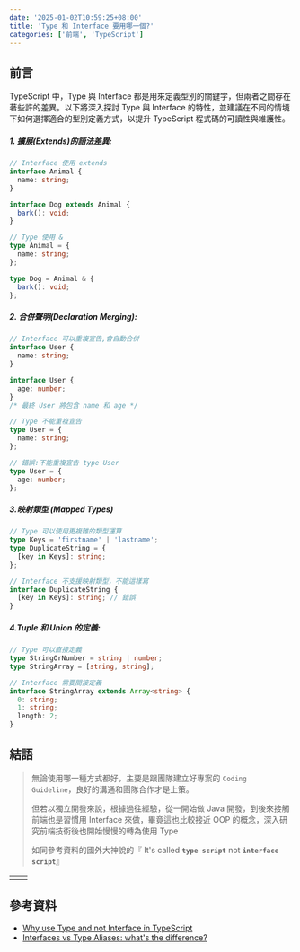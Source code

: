 ```yaml
---
date: '2025-01-02T10:59:25+08:00'
title: 'Type 和 Interface 要用哪一個?'
categories: ['前端', 'TypeScript']
---
```


## 前言

TypeScript 中，Type 與 Interface 都是用來定義型別的關鍵字，但兩者之間存在著些許的差異。以下將深入探討 Type 與 Interface 的特性，並建議在不同的情境下如何選擇適合的型別定義方式，以提升 TypeScript 程式碼的可讀性與維護性。

##### 1. 擴展(Extends)的語法差異:

```typescript
// Interface 使用 extends
interface Animal {
  name: string;
}

interface Dog extends Animal {
  bark(): void;
}

// Type 使用 &
type Animal = {
  name: string;
};

type Dog = Animal & {
  bark(): void;
};
```

##### 2. 合併聲明(Declaration Merging):

```ts
// Interface 可以重複宣告,會自動合併
interface User {
  name: string;
}

interface User {
  age: number;
}
/* 最終 User 將包含 name 和 age */

// Type 不能重複宣告
type User = {
  name: string;
};

// 錯誤:不能重複宣告 type User
type User = {
  age: number;
};
```

##### 3.映射類型 (Mapped Types)

```ts
// Type 可以使用更複雜的類型運算
type Keys = 'firstname' | 'lastname';
type DuplicateString = {
  [key in Keys]: string;
};

// Interface 不支援映射類型，不能這樣寫
interface DuplicateString {
  [key in Keys]: string; // 錯誤
}
```

##### 4.Tuple 和 Union 的定義:

```ts
// Type 可以直接定義
type StringOrNumber = string | number;
type StringArray = [string, string];

// Interface 需要間接定義
interface StringArray extends Array<string> {
  0: string;
  1: string;
  length: 2;
}
```

## 結語

> 無論使用哪一種方式都好，主要是跟團隊建立好專案的 `Coding Guideline`，良好的溝通和團隊合作才是上策。
>
> 但若以獨立開發來說，根據過往經驗，從一開始做 Java 開發，到後來接觸前端也是習慣用 Interface 來做，畢竟這也比較接近 OOP 的概念，深入研究前端技術後也開始慢慢的轉為使用 Type
>
> 如同參考資料的國外大神說的『 It's called **`type script`** not **`interface script`**』

|     |     |
| --- | --- |
|     |     |

## **參考資料**

- [Why use Type and not Interface in TypeScript](https://www.youtube.com/watch?v=Idf0zh9f3qQ)
- [Interfaces vs Type Aliases: what's the difference?](https://www.youtube.com/watch?v=QYO-sieqLD4)
